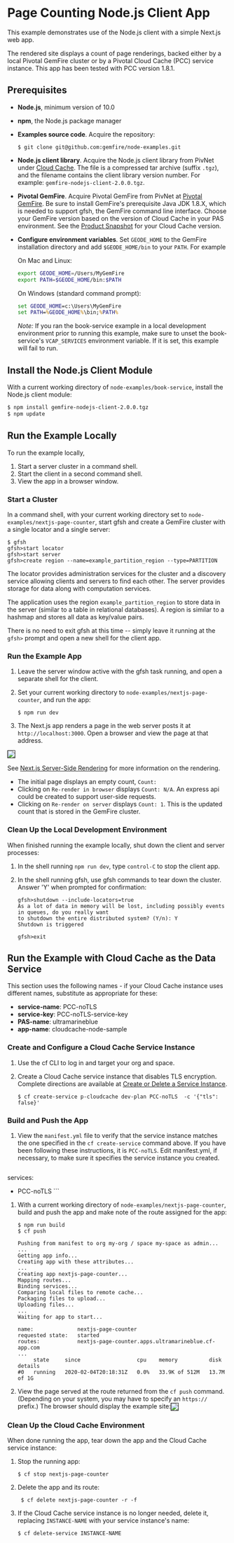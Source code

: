 # Page Counting Node.js Client App

This example demonstrates use of the Node.js client with a simple Next.js web app. 

The rendered site displays a count of page renderings,
backed either by a local Pivotal GemFire cluster or
by a Pivotal Cloud Cache (PCC) service instance.
This app has been tested with PCC version 1.8.1.

## Prerequisites

- **Node.js**, minimum version of 10.0

- **npm**, the Node.js package manager

- **Examples source code**.  Acquire the repository:

    ```
    $ git clone git@github.com:gemfire/node-examples.git
    ```

- **Node.js client library**. Acquire the Node.js client library from PivNet under [Cloud Cache](https://network.pivotal.io/products/p-cloudcache/).
The file is a compressed tar archive (suffix `.tgz`), and the filename contains the client library version number.
For example:
`gemfire-nodejs-client-2.0.0.tgz`.


- **Pivotal GemFire**.
Acquire Pivotal GemFire from PivNet at [Pivotal GemFire](https://network.pivotal.io/products/pivotal-gemfire/). Be sure to install GemFire's prerequisite Java JDK 1.8.X, which is needed to support gfsh, the GemFire command line interface.
Choose your GemFire version based on the version of Cloud Cache in your PAS environment.
See the [Product Snapshot](https://docs.pivotal.io/p-cloud-cache/product-snapshot.html) for your Cloud Cache version.

- **Configure environment variables**.
Set `GEODE_HOME` to the GemFire installation directory and add `$GEODE_HOME/bin` to your `PATH`. For example

    On Mac and Linux:

    ```bash
    export GEODE_HOME=/Users/MyGemFire
    export PATH=$GEODE_HOME/bin:$PATH
    ```

    On Windows (standard command prompt):
  
    ```cmd
    set GEODE_HOME=c:\Users\MyGemFire
    set PATH=%GEODE_HOME%\bin;%PATH%
    ```

  *Note:* If you ran the book-service example in a local development
environment prior to running this example,
make sure to unset the book-service's `VCAP_SERVICES` environment variable.
If it is set, this example will fail to run.

## Install the Node.js Client Module

With a current working directory of `node-examples/book-service`,
install the Node.js client module:

```bash
$ npm install gemfire-nodejs-client-2.0.0.tgz
$ npm update
```

## Run the Example Locally

To run the example locally,

1. Start a server cluster in a command shell.
2. Start the client in a second command shell.
3. View the app in a browser window.

### Start a Cluster

In a command shell, with your current working directory set to `node-examples/nextjs-page-counter`, start  gfsh and create a GemFire cluster with a single locator and a single server:

```
$ gfsh
gfsh>start locator
gfsh>start server
gfsh>create region --name=example_partition_region --type=PARTITION
```

The locator provides administration services for the cluster and a discovery service allowing clients and servers to find each other. The server provides storage for data along with computation services.

The application uses the region `example_partition_region` to store data in the server (similar to a table in relational databases). A region is similar to a hashmap and stores all data as key/value pairs.

There is no need to exit gfsh at this time -- simply leave it running at the `gfsh>` prompt and open a new shell for the client app.

### Run the Example App

1. Leave the server window active with the gfsh task running, and open a separate shell for the client.

1. Set your current working directory to `node-examples/nextjs-page-counter`,
 and run the app: 

    ```
    $ npm run dev
    ```

1. The Next.js app renders a page in the web server posts it at `http://localhost:3000`.
Open a browser and view the page at that address.

<img src="NextJS-NodeExample1.png" align="center" border=1 />
 
See [Next.js Server-Side Rendering](https://nextjs.org/features/server-side-rendering) for more information on the rendering.

  - The initial page displays an empty count, `Count: `
  - Clicking on `Re-render in browser` displays `Count: N/A`. An express api could be created to support user-side requests.
  - Clicking on `Re-render on server` displays `Count: 1`. This is the updated count that is stored in the GemFire cluster.

### Clean Up the Local Development Environment

When finished running the example locally, shut down the client and server processes:

1. In the shell running `npm run dev`, type `control-C` to stop the client app.

1. In the shell
running gfsh, use gfsh commands to tear down the cluster.
Answer 'Y' when prompted for confirmation:

    ```
    gfsh>shutdown --include-locators=true
    As a lot of data in memory will be lost, including possibly events in queues, do you really want
    to shutdown the entire distributed system? (Y/n): Y
    Shutdown is triggered

    gfsh>exit
    ```

## Run the Example with Cloud Cache as the Data Service

This section uses the following names - if your Cloud Cache instance uses different names, substitute as appropriate for these:

- **service-name**: PCC-noTLS
- **service-key**: PCC-noTLS-service-key
- **PAS-name**: ultramarineblue
- **app-name**: cloudcache-node-sample

### Create and Configure a Cloud Cache Service Instance

1. Use the cf CLI to log in and target your org and space.

2. Create a Cloud Cache service instance
that disables TLS encryption.
Complete directions are available at [Create or Delete a Service Instance](https://docs.pivotal.io/p-cloud-cache/create-instance.html).

    ```
    $ cf create-service p-cloudcache dev-plan PCC-noTLS  -c '{"tls": false}'
    ```
### Build and Push the App

1. View the `manifest.yml` file to verify that the service instance matches the one specified in
the `cf create-service` command above.  If you have been following these instructions,
it is `PCC-noTLS`. Edit manifest.yml, if necessary, to make sure it specifies the
service instance you created.

    ```
  services:
   - PCC-noTLS
    ```

1. With a current working directory of `node-examples/nextjs-page-counter`,
build and push the app and make note of the route assigned for the app:    

    ```
    $ npm run build
    $ cf push

    Pushing from manifest to org my-org / space my-space as admin...
    ...
    Getting app info...
    Creating app with these attributes...
    ...
    Creating app nextjs-page-counter...
    Mapping routes...
    Binding services...
    Comparing local files to remote cache...
    Packaging files to upload...
    Uploading files...
    ...
    Waiting for app to start...

    name:              nextjs-page-counter
    requested state:   started
    routes:            nextjs-page-counter.apps.ultramarineblue.cf-app.com
    ...
         state     since                  cpu    memory          disk          details
    #0   running   2020-02-04T20:18:31Z   0.0%   33.9K of 512M   13.7M of 1G   
    ```

1. View the page served at the route returned from the `cf push` command. (Depending on your system, you may have to specify an `https://` prefix.)
The browser should display the example site:<img src="NextJS-NodeExample2
.png" align="center" border=1 />

### Clean Up the Cloud Cache Environment

When done running the app, tear down the app and the Cloud Cache service instance:

1. Stop the running app:

    ```
    $ cf stop nextjs-page-counter
    ```

1. Delete the app and its route:

    ```
     $ cf delete nextjs-page-counter -r -f
    ```
    
1. If the Cloud Cache service instance is no longer needed,
    delete it,
    replacing `INSTANCE-NAME` with your service instance's name:

    ```
    $ cf delete-service INSTANCE-NAME
    ```


